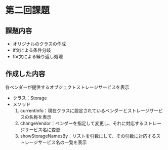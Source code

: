 # 第二回課題

## 課題内容

- オリジナルのクラスの作成
- if文による条件分岐
- for文による繰り返し処理

## 作成した内容

各ベンダーが提供するオブジェクトストレージサービスを表示

- クラス：Storage
- メソッド
    1. currentInfo：現在クラスに設定されているベンダーとストレージサービスの名称を表示
    2. changeVendor：ベンダーを指定して変更し、それに対応するストレージサービス名に変更
    3. showStorageNamesBy：リストを引数にして、その引数に対応するストレージサービス名の一覧を表示
